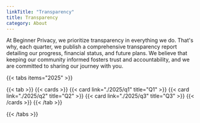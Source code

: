 ```yaml
---
linkTitle: "Transparency"
title: Transparency
category: About
---
```

At Beginner Privacy, we prioritize transparency in everything we do. That's why, each quarter, we publish a comprehensive transparency report detailing our progress, financial status, and future plans. We believe that keeping our community informed fosters trust and accountability, and we are committed to sharing our journey with you.

{{< tabs items="2025" >}}

  {{< tab >}}
    {{< cards >}}
      {{< card link="./2025/q1" title="Q1" >}}
      {{< card link="./2025/q2" title="Q2" >}}
      {{< card link="./2025/q3" title="Q3" >}}
    {{< /cards >}}
  {{< /tab >}}

{{< /tabs >}}